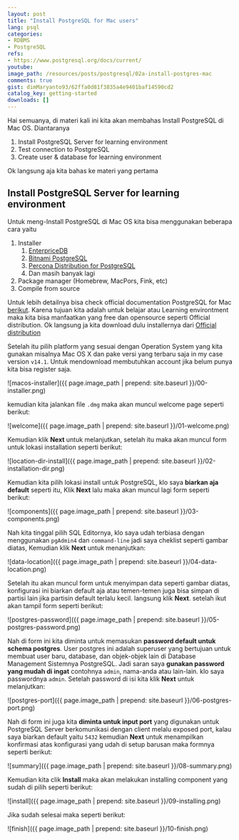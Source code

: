 ```yaml
---
layout: post
title: "Install PostgreSQL for Mac users"
lang: psql
categories:
- RDBMS
- PostgreSQL
refs: 
- https://www.postgresql.org/docs/current/
youtube: 
image_path: /resources/posts/postgresql/02a-install-postgres-mac
comments: true
gist: dimMaryanto93/62ffa0d81f3835a4e9401baf14590cd2
catalog_key: getting-started
downloads: []
---
```


Hai semuanya, di materi kali ini kita akan membahas Install PostgreSQL di Mac OS. Diantaranya

1. Install PostgreSQL Server for learning environment
2. Test connection to PostgreSQL
3. Create user & database for learning environment

Ok langsung aja kita bahas ke materi yang pertama

## Install PostgreSQL Server for learning environment

Untuk meng-Install PostgreSQL di Mac OS kita bisa menggunakan beberapa cara yaitu 

1. Installer
    1. [EnterpriceDB](https://www.enterprisedb.com/)
    2. [Bitnami PostgreSQL](https://bitnami.com/tag/postgresql)
    3. [Percona Distribution for PostgreSQL](https://www.percona.com/software/postgresql-distribution)
    4. Dan masih banyak lagi
2. Package manager (Homebrew, MacPors, Fink, etc)
3. Compile from source 

Untuk lebih detailnya bisa check official documentation PostgreSQL for Mac [berikut](https://www.postgresql.org/download/macosx/). Karena tujuan kita adalah untuk belajar atau Learning environtment maka kita bisa manfaatkan yang free dan opensource seperti Official distribution. Ok langsung ja kita download dulu installernya dari [Official distribution](https://www.enterprisedb.com/software-downloads-postgres)

Setelah itu pilih platform yang sesuai dengan Operation System yang kita gunakan misalnya Mac OS X dan pake versi yang terbaru saja in my case version `v14.1`. Untuk mendownload membutuhkan account jika belum punya kita bisa register saja.

![macos-installer]({{ page.image_path | prepend: site.baseurl }}/00-installer.png)

kemudian kita jalankan file `.dmg` maka akan muncul welcome page seperti berikut:

![welcome]({{ page.image_path | prepend: site.baseurl }}/01-welcome.png)

Kemudian klik **Next** untuk melanjutkan, setelah itu maka akan muncul form untuk lokasi installation seperti berikut:

![location-dir-install]({{ page.image_path | prepend: site.baseurl }}/02-installation-dir.png)

Kemudian kita pilih lokasi install untuk PostgreSQL, klo saya **biarkan aja default** seperti itu, Klik **Next** lalu maka akan muncul lagi form seperti berikut:

![components]({{ page.image_path | prepend: site.baseurl }}/03-components.png)

Nah kita tinggal pilih SQL Editornya, klo saya udah terbiasa dengan menggunakan `pgAdmin4` dan `command-line` jadi saya cheklist seperti gambar diatas, Kemudian klik **Next** untuk menanjutkan:

![data-location]({{ page.image_path | prepend: site.baseurl }}/04-data-location.png)

Setelah itu akan muncul form untuk menyimpan data seperti gambar diatas, konfigurasi ini biarkan default aja atau temen-temen juga bisa simpan di partisi lain jika partisin default terlalu kecil. langsung klik **Next**. setelah ikut akan tampil form seperti berikut:

![postgres-password]({{ page.image_path | prepend: site.baseurl }}/05-postgres-password.png)

Nah di form ini kita diminta untuk memasukan **password default untuk schema postgres**. User postgres ini adalah superuser yang bertujuan untuk membuat user baru, database, dan objek-objek lain di Database Management Sistemnya PostgreSQL. Jadi saran saya **gunakan password yang mudah di ingat** contohnya `admin`, nama-anda atau lain-lain. klo saya passwordnya `admin`. Setelah password di isi kita klik **Next** untuk melanjutkan:

![postgres-port]({{ page.image_path | prepend: site.baseurl }}/06-postgres-port.png)

Nah di form ini juga kita **diminta untuk input port** yang digunakan untuk PostgreSQL Server berkomunikasi dengan client melalu exposed port, kalau saya biarkan default yaitu `5432` kemudian **Next** untuk menampilkan konfirmasi atas konfigurasi yang udah di setup barusan maka formnya seperti berikut:

![summary]({{ page.image_path | prepend: site.baseurl }}/08-summary.png)

Kemudian kita clik **Install** maka akan melakukan installing component yang sudah di pilih seperti berikut:

![install]({{ page.image_path | prepend: site.baseurl }}/09-installing.png)

Jika sudah selesai maka seperti berikut:

![finish]({{ page.image_path | prepend: site.baseurl }}/10-finish.png)